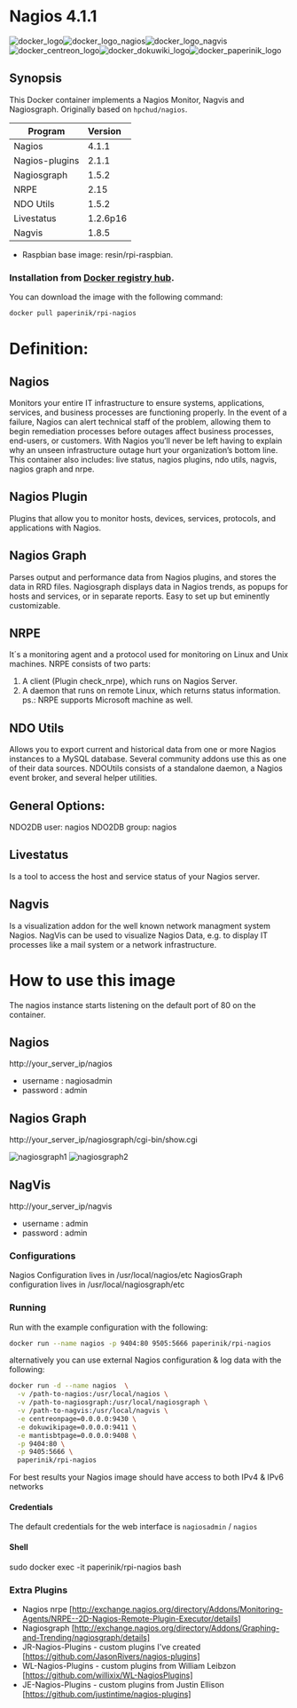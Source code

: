 # Nagios 4.1.1

![docker_logo](https://raw.githubusercontent.com/brunocantisano/rpi-nagios/master/files/docker.png)![docker_logo_nagios](https://raw.githubusercontent.com/brunocantisano/rpi-nagios/master/files/logo-nagios.png)![docker_logo_nagvis](https://raw.githubusercontent.com/brunocantisano/rpi-nagios/master/files/logo-nagvis.png)![docker_centreon_logo](https://raw.githubusercontent.com/brunocantisano/rpi-nagios/master/files/logo-centreon.png)![docker_dokuwiki_logo](https://raw.githubusercontent.com/brunocantisano/rpi-nagios/master/files/logo-dokuwiki.png)![docker_paperinik_logo](https://raw.githubusercontent.com/brunocantisano/rpi-nagios/master/files/docker_paperinik_120x120.png)

## Synopsis
This Docker container implements a Nagios Monitor, Nagvis and Nagiosgraph. Originally based on `hpchud/nagios`.

| Program          | Version   |
| ---------------- |:----------|
| Nagios           | 4.1.1     |
| Nagios-plugins   | 2.1.1     |
| Nagiosgraph      | 1.5.2     |
| NRPE             | 2.15      |
| NDO Utils        | 1.5.2     |
| Livestatus       | 1.2.6p16  |
| Nagvis           | 1.8.5     |

 * Raspbian base image: resin/rpi-raspbian.
 
### Installation from [Docker registry hub](https://registry.hub.docker.com/u/paperinik/rpi-nagios/).

You can download the image with the following command:

```bash
docker pull paperinik/rpi-nagios
```

# Definition:

Nagios
----

Monitors your entire IT infrastructure to ensure systems, applications, services, and business processes are functioning properly. In the event of a failure, Nagios can alert technical staff of the problem, allowing them to begin remediation processes before outages affect business processes, end-users, or customers. With Nagios you’ll never be left having to explain why an unseen infrastructure outage hurt your organization’s bottom line. This container also includes: live status, nagios plugins, ndo utils, nagvis, nagios graph and nrpe.

Nagios Plugin
----

Plugins that allow you to monitor hosts, devices, services, protocols, and applications with Nagios.

Nagios Graph
----

Parses output and performance data from Nagios plugins, and stores the data in RRD files. Nagiosgraph displays data in Nagios trends, as popups for hosts and services, or in separate reports. Easy to set up but eminently customizable.

NRPE
----

It´s a monitoring agent and a protocol used for monitoring on Linux and Unix machines. 
NRPE consists of two parts: 
1) A client (Plugin check_nrpe), which runs on Nagios Server.
2) A daemon that runs on remote Linux, which returns status information.
ps.: NRPE supports Microsoft machine as well.

NDO Utils
----

Allows you to export current and historical data from one or more Nagios instances to a MySQL database. Several community addons use this as one of their data sources. NDOUtils consists of a standalone daemon, a Nagios event broker, and several helper utilities.

General Options:
 -------------------------
 NDO2DB user:    nagios
 NDO2DB group:   nagios


Livestatus
----

Is a tool to access the host and service status of your Nagios server.

Nagvis
----

Is a visualization addon for the well known network managment system Nagios. NagVis can be used to visualize Nagios Data, e.g. to display IT processes like a mail system or a network infrastructure.

# How to use this image

The nagios instance starts listening on the default port of 80 on the container.

Nagios
----

http://your_server_ip/nagios
* username : nagiosadmin
* password : admin

Nagios Graph
----

http://your_server_ip/nagiosgraph/cgi-bin/show.cgi

![nagiosgraph1](https://raw.githubusercontent.com/brunocantisano/rpi-nagios/master/files/nagiosgraph1.png)
![nagiosgraph2](https://raw.githubusercontent.com/brunocantisano/rpi-nagios/master/files/nagiosgraph2.png)

NagVis
----

http://your_server_ip/nagvis
* username : admin
* password : admin

### Configurations
Nagios Configuration lives in /usr/local/nagios/etc
NagiosGraph configuration lives in /usr/local/nagiosgraph/etc

### Running

Run with the example configuration with the following:

```bash
docker run --name nagios -p 9404:80 9505:5666 paperinik/rpi-nagios
```

alternatively you can use external Nagios configuration & log data with the following:

```bash
docker run -d --name nagios  \
  -v /path-to-nagios:/usr/local/nagios \
  -v /path-to-nagiosgraph:/usr/local/nagiosgraph \
  -v /path-to-nagvis:/usr/local/nagvis \
  -e centreonpage=0.0.0.0:9430 \
  -e dokuwikipage=0.0.0.0:9411 \
  -e mantisbtpage=0.0.0.0:9408 \
  -p 9404:80 \
  -p 9405:5666 \
  paperinik/rpi-nagios
```

For best results your Nagios image should have access to both IPv4 & IPv6 networks

#### Credentials

The default credentials for the web interface is `nagiosadmin` / `nagios`

#### Shell

sudo docker exec -it paperinik/rpi-nagios bash

### Extra Plugins

* Nagios nrpe [http://exchange.nagios.org/directory/Addons/Monitoring-Agents/NRPE--2D-Nagios-Remote-Plugin-Executor/details]
* Nagiosgraph [http://exchange.nagios.org/directory/Addons/Graphing-and-Trending/nagiosgraph/details]
* JR-Nagios-Plugins -  custom plugins I've created [https://github.com/JasonRivers/nagios-plugins]
* WL-Nagios-Plugins -  custom plugins from William Leibzon [https://github.com/willixix/WL-NagiosPlugins]
* JE-Nagios-Plugins -  custom plugins from Justin Ellison [https://github.com/justintime/nagios-plugins]
